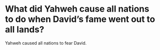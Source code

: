 # What did Yahweh cause all nations to do when David’s fame went out to all lands?

Yahweh caused all nations to fear David.
